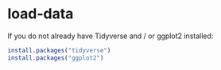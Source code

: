 # load-data

If you do not already have Tidyverse and / or ggplot2 installed:
```R
install.packages("tidyverse")
install.packages("ggplot2")
```
